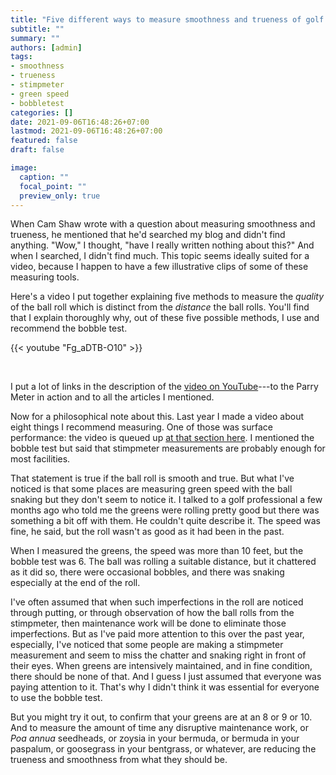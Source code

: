```yaml
---
title: "Five different ways to measure smoothness and trueness of golf ball roll on putting greens"
subtitle: ""
summary: ""
authors: [admin]
tags: 
- smoothness
- trueness
- stimpmeter
- green speed
- bobbletest
categories: []
date: 2021-09-06T16:48:26+07:00
lastmod: 2021-09-06T16:48:26+07:00
featured: false
draft: false

image:
  caption: ""
  focal_point: ""
  preview_only: true
---
```


When Cam Shaw wrote with a question about measuring smoothness and trueness, he mentioned that he'd searched my blog and didn't find anything. "Wow," I thought, "have I really written nothing about this?" And when I searched, I didn't find much. This topic seems ideally suited for a video, because I happen to have a few illustrative clips of some of these measuring tools. 

Here's a video I put together explaining five methods to measure the *quality* of the ball roll which is distinct from the *distance* the ball rolls. You'll find that I explain thoroughly why, out of these five possible methods, I use and recommend the bobble test.

{{< youtube "Fg_aDTB-O10" >}}

<br>

I put a lot of links in the description of the [video on YouTube](https://youtu.be/Fg_aDTB-O10)---to the Parry Meter in action and to all the articles I mentioned.

Now for a philosophical note about this. Last year I made a video about eight things I recommend measuring. One of those was surface performance: the video is queued up [at that section here](https://youtu.be/n8Ir2lVnGyE?t=300). I mentioned the bobble test but said that stimpmeter measurements are probably enough for most facilities.

That statement is true if the ball roll is smooth and true. But what I've noticed is that some places are measuring green speed with the ball snaking but they don't seem to notice it. I talked to a golf professional a few months ago who told me the greens were rolling pretty good but there was something a bit off with them. He couldn't quite describe it. The speed was fine, he said, but the roll wasn't as good as it had been in the past. 

When I measured the greens, the speed was more than 10 feet, but the bobble test was 6. The ball was rolling a suitable distance, but it chattered as it did so, there were occasional bobbles, and there was snaking especially at the end of the roll.

I've often assumed that when such imperfections in the roll are noticed through putting, or through observation of how the ball rolls from the stimpmeter, then maintenance work will be done to eliminate those imperfections. But as I've paid more attention to this over the past year, especially, I've noticed that some people are making a stimpmeter measurement and seem to miss the chatter and snaking right in front of their eyes. When greens are intensively maintained, and in fine condition, there should be none of that. And I guess I just assumed that everyone was paying attention to it. That's why I didn't think it was essential for everyone to use the bobble test.

But you might try it out, to confirm that your greens are at an 8 or 9 or 10. And to measure the amount of time any disruptive maintenance work, or *Poa annua* seedheads, or zoysia in your bermuda, or bermuda in your paspalum, or goosegrass in your bentgrass, or whatever, are reducing the trueness and smoothness from what they should be.
